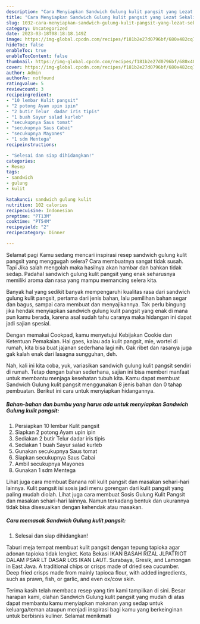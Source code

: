 ```yaml
---
description: "Cara Menyiapkan Sandwich Gulung kulit pangsit yang Lezat Sekali"
title: "Cara Menyiapkan Sandwich Gulung kulit pangsit yang Lezat Sekali"
slug: 1032-cara-menyiapkan-sandwich-gulung-kulit-pangsit-yang-lezat-sekali
category: Uncategorized
date: 2023-03-18T08:18:18.149Z
image: https://img-global.cpcdn.com/recipes/f181b2e27d0796bf/680x482cq70/sandwich-gulung-kulit-pangsit-foto-resep-utama.jpg
hideToc: false
enableToc: true
enableTocContent: false
thumbnail: https://img-global.cpcdn.com/recipes/f181b2e27d0796bf/680x482cq70/sandwich-gulung-kulit-pangsit-foto-resep-utama.jpg
cover: https://img-global.cpcdn.com/recipes/f181b2e27d0796bf/680x482cq70/sandwich-gulung-kulit-pangsit-foto-resep-utama.jpg
author: Admin
authorAv: notfound
ratingvalue: 5
reviewcount: 3
recipeingredient:
- "10 lembar Kulit pangsit"
- "2 potong Ayam upin ipin"
- "2 butir Telur  dadar iris tipis"
- "1 buah Sayur salad kurleb"
- "secukupnya Saus tomat"
- "secukupnya Saus Cabai"
- "secukupnya Mayones"
- "1 sdm Mentega"
recipeinstructions:

- "Selesai dan siap dihidangkan!"
categories:
- Resep
tags:
- sandwich
- gulung
- kulit

katakunci: sandwich gulung kulit 
nutrition: 102 calories
recipecuisine: Indonesian
preptime: "PT13M"
cooktime: "PT54M"
recipeyield: "2"
recipecategory: Dinner

---
```



Selamat pagi Kamu sedang mencari inspirasi resep sandwich gulung kulit pangsit yang menggugah selera? Cara membuatnya sangat tidak susah. Tapi Jika salah mengolah maka hasilnya akan hambar dan bahkan tidak sedap. Padahal sandwich gulung kulit pangsit yang enak seharusnya memiliki aroma dan rasa yang mampu memancing selera kita.


Banyak hal yang sedikit banyak mempengaruhi kualitas rasa dari sandwich gulung kulit pangsit, pertama dari jenis bahan, lalu pemilihan bahan segar dan bagus, sampai cara membuat dan menyajikannya. Tak perlu bingung jika hendak menyiapkan sandwich gulung kulit pangsit yang enak di mana pun kamu berada, karena asal sudah tahu caranya maka hidangan ini dapat jadi sajian spesial.

Dengan memakai Cookpad, kamu menyetujui Kebijakan Cookie dan Ketentuan Pemakaian. Hai gaes, kalau ada kulit pangsit, mie, wortel di rumah, kita bisa buat jajanan sederhana lagi nih. Gak ribet dan rasanya juga gak kalah enak dari lasagna sungguhan, deh.


Nah, kali ini kita coba, yuk, variasikan sandwich gulung kulit pangsit sendiri di rumah. Tetap dengan bahan sederhana, sajian ini bisa memberi manfaat untuk membantu menjaga kesehatan tubuh kita. Kamu dapat membuat Sandwich Gulung kulit pangsit menggunakan 8 jenis bahan dan 0 tahap pembuatan. Berikut ini cara untuk menyiapkan hidangannya.

<!--inarticleads1-->

##### Bahan-bahan dan bumbu yang harus ada untuk menyiapkan Sandwich Gulung kulit pangsit:

1. Persiapkan 10 lembar Kulit pangsit
1. Siapkan 2 potong Ayam upin ipin
1. Sediakan 2 butir Telur  dadar iris tipis
1. Sediakan 1 buah Sayur salad kurleb
1. Gunakan secukupnya Saus tomat
1. Siapkan secukupnya Saus Cabai
1. Ambil secukupnya Mayones
1. Gunakan 1 sdm Mentega


Lihat juga cara membuat Banana roll kulit pangsit dan masakan sehari-hari lainnya. Kulit pangsit isi sosis jadi menu gorengan dari kulit pangsit yang paling mudah diolah. Lihat juga cara membuat Sosis Gulung Kulit Pangsit dan masakan sehari-hari lainnya. Namun terkadang bentuk dan ukurannya tidak bisa disesuaikan dengan kehendak atau masakan. 

<!--inarticleads2-->

##### Cara memasak Sandwich Gulung kulit pangsit:


1. Selesai dan siap dihidangkan!

Taburi meja tempat membuat kulit pangsit dengan tepung tapioka agar adonan tapioka tidak lengket. Kota Bekasi IKAN BASAH RIZAL JLPATRIOT DALAM PSAR LT DASAR LOS IKAN LAUT. Surabaya, Gresik, and Lamongan in East Java. A traditional chips or crisps made of dried sea cucumber. Deep fried crisps made from mainly tapioca flour, with added ingredients, such as prawn, fish, or garlic, and even ox/cow skin. 

Terima kasih telah membaca resep yang tim kami tampilkan di sini. Besar harapan kami, olahan Sandwich Gulung kulit pangsit yang mudah di atas dapat membantu kamu menyiapkan makanan yang sedap untuk keluarga/teman ataupun menjadi inspirasi bagi kamu yang berkeinginan untuk berbisnis kuliner. Selamat menikmati
